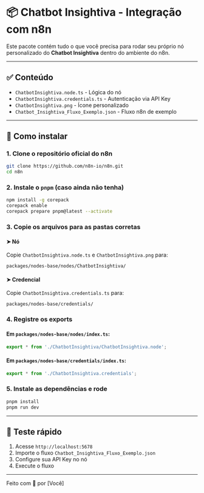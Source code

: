 # 📦 Chatbot Insightiva - Integração com n8n

Este pacote contém tudo o que você precisa para rodar seu próprio nó personalizado do **Chatbot Insightiva** dentro do ambiente do n8n.

---

## ✅ Conteúdo

- `ChatbotInsightiva.node.ts` - Lógica do nó
- `ChatbotInsightiva.credentials.ts` - Autenticação via API Key
- `ChatbotInsightiva.png` - Ícone personalizado
- `Chatbot_Insightiva_Fluxo_Exemplo.json` - Fluxo n8n de exemplo

---

## 🚀 Como instalar

### 1. Clone o repositório oficial do n8n
```bash
git clone https://github.com/n8n-io/n8n.git
cd n8n
```

### 2. Instale o `pnpm` (caso ainda não tenha)
```bash
npm install -g corepack
corepack enable
corepack prepare pnpm@latest --activate
```

### 3. Copie os arquivos para as pastas corretas

#### ➤ Nó
Copie `ChatbotInsightiva.node.ts` e `ChatbotInsightiva.png` para:
```
packages/nodes-base/nodes/ChatbotInsightiva/
```

#### ➤ Credencial
Copie `ChatbotInsightiva.credentials.ts` para:
```
packages/nodes-base/credentials/
```

### 4. Registre os exports

#### Em `packages/nodes-base/nodes/index.ts`:
```ts
export * from './ChatbotInsightiva/ChatbotInsightiva.node';
```

#### Em `packages/nodes-base/credentials/index.ts`:
```ts
export * from './ChatbotInsightiva.credentials';
```

### 5. Instale as dependências e rode
```bash
pnpm install
pnpm run dev
```

---

## 🧪 Teste rápido

1. Acesse `http://localhost:5678`
2. Importe o fluxo `Chatbot_Insightiva_Fluxo_Exemplo.json`
3. Configure sua API Key no nó
4. Execute o fluxo

---

Feito com 💙 por [Você]
